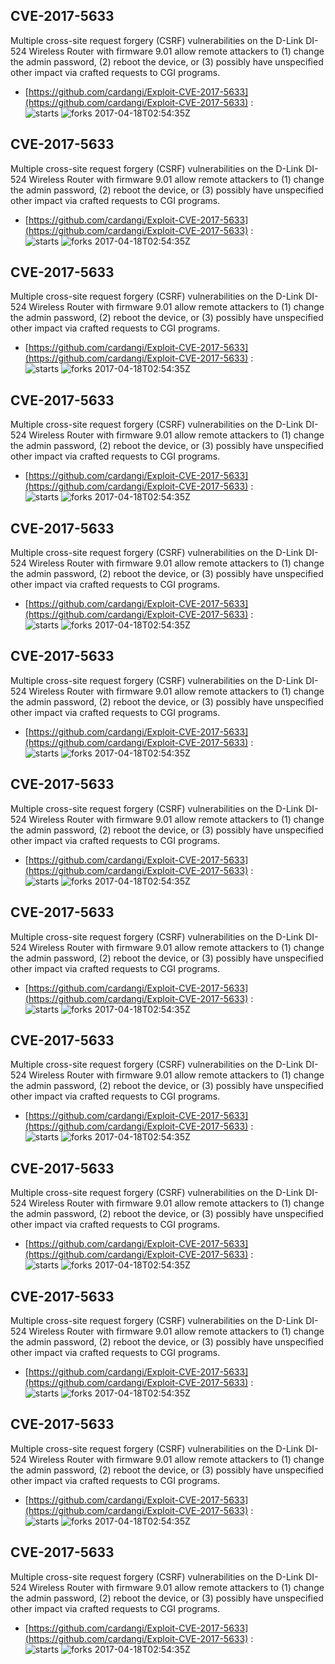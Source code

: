 ## CVE-2017-5633
 Multiple cross-site request forgery (CSRF) vulnerabilities on the D-Link DI-524 Wireless Router with firmware 9.01 allow remote attackers to (1) change the admin password, (2) reboot the device, or (3) possibly have unspecified other impact via crafted requests to CGI programs.

- [https://github.com/cardangi/Exploit-CVE-2017-5633](https://github.com/cardangi/Exploit-CVE-2017-5633) :  
![starts](https://img.shields.io/github/stars/cardangi/Exploit-CVE-2017-5633.svg) 
![forks](https://img.shields.io/github/forks/cardangi/Exploit-CVE-2017-5633.svg) 
2017-04-18T02:54:35Z

## CVE-2017-5633
 Multiple cross-site request forgery (CSRF) vulnerabilities on the D-Link DI-524 Wireless Router with firmware 9.01 allow remote attackers to (1) change the admin password, (2) reboot the device, or (3) possibly have unspecified other impact via crafted requests to CGI programs.

- [https://github.com/cardangi/Exploit-CVE-2017-5633](https://github.com/cardangi/Exploit-CVE-2017-5633) :  
![starts](https://img.shields.io/github/stars/cardangi/Exploit-CVE-2017-5633.svg) 
![forks](https://img.shields.io/github/forks/cardangi/Exploit-CVE-2017-5633.svg) 
2017-04-18T02:54:35Z

## CVE-2017-5633
 Multiple cross-site request forgery (CSRF) vulnerabilities on the D-Link DI-524 Wireless Router with firmware 9.01 allow remote attackers to (1) change the admin password, (2) reboot the device, or (3) possibly have unspecified other impact via crafted requests to CGI programs.

- [https://github.com/cardangi/Exploit-CVE-2017-5633](https://github.com/cardangi/Exploit-CVE-2017-5633) :  
![starts](https://img.shields.io/github/stars/cardangi/Exploit-CVE-2017-5633.svg) 
![forks](https://img.shields.io/github/forks/cardangi/Exploit-CVE-2017-5633.svg) 
2017-04-18T02:54:35Z

## CVE-2017-5633
 Multiple cross-site request forgery (CSRF) vulnerabilities on the D-Link DI-524 Wireless Router with firmware 9.01 allow remote attackers to (1) change the admin password, (2) reboot the device, or (3) possibly have unspecified other impact via crafted requests to CGI programs.

- [https://github.com/cardangi/Exploit-CVE-2017-5633](https://github.com/cardangi/Exploit-CVE-2017-5633) :  
![starts](https://img.shields.io/github/stars/cardangi/Exploit-CVE-2017-5633.svg) 
![forks](https://img.shields.io/github/forks/cardangi/Exploit-CVE-2017-5633.svg) 
2017-04-18T02:54:35Z

## CVE-2017-5633
 Multiple cross-site request forgery (CSRF) vulnerabilities on the D-Link DI-524 Wireless Router with firmware 9.01 allow remote attackers to (1) change the admin password, (2) reboot the device, or (3) possibly have unspecified other impact via crafted requests to CGI programs.

- [https://github.com/cardangi/Exploit-CVE-2017-5633](https://github.com/cardangi/Exploit-CVE-2017-5633) :  
![starts](https://img.shields.io/github/stars/cardangi/Exploit-CVE-2017-5633.svg) 
![forks](https://img.shields.io/github/forks/cardangi/Exploit-CVE-2017-5633.svg) 
2017-04-18T02:54:35Z

## CVE-2017-5633
 Multiple cross-site request forgery (CSRF) vulnerabilities on the D-Link DI-524 Wireless Router with firmware 9.01 allow remote attackers to (1) change the admin password, (2) reboot the device, or (3) possibly have unspecified other impact via crafted requests to CGI programs.

- [https://github.com/cardangi/Exploit-CVE-2017-5633](https://github.com/cardangi/Exploit-CVE-2017-5633) :  
![starts](https://img.shields.io/github/stars/cardangi/Exploit-CVE-2017-5633.svg) 
![forks](https://img.shields.io/github/forks/cardangi/Exploit-CVE-2017-5633.svg) 
2017-04-18T02:54:35Z

## CVE-2017-5633
 Multiple cross-site request forgery (CSRF) vulnerabilities on the D-Link DI-524 Wireless Router with firmware 9.01 allow remote attackers to (1) change the admin password, (2) reboot the device, or (3) possibly have unspecified other impact via crafted requests to CGI programs.

- [https://github.com/cardangi/Exploit-CVE-2017-5633](https://github.com/cardangi/Exploit-CVE-2017-5633) :  
![starts](https://img.shields.io/github/stars/cardangi/Exploit-CVE-2017-5633.svg) 
![forks](https://img.shields.io/github/forks/cardangi/Exploit-CVE-2017-5633.svg) 
2017-04-18T02:54:35Z

## CVE-2017-5633
 Multiple cross-site request forgery (CSRF) vulnerabilities on the D-Link DI-524 Wireless Router with firmware 9.01 allow remote attackers to (1) change the admin password, (2) reboot the device, or (3) possibly have unspecified other impact via crafted requests to CGI programs.

- [https://github.com/cardangi/Exploit-CVE-2017-5633](https://github.com/cardangi/Exploit-CVE-2017-5633) :  
![starts](https://img.shields.io/github/stars/cardangi/Exploit-CVE-2017-5633.svg) 
![forks](https://img.shields.io/github/forks/cardangi/Exploit-CVE-2017-5633.svg) 
2017-04-18T02:54:35Z

## CVE-2017-5633
 Multiple cross-site request forgery (CSRF) vulnerabilities on the D-Link DI-524 Wireless Router with firmware 9.01 allow remote attackers to (1) change the admin password, (2) reboot the device, or (3) possibly have unspecified other impact via crafted requests to CGI programs.

- [https://github.com/cardangi/Exploit-CVE-2017-5633](https://github.com/cardangi/Exploit-CVE-2017-5633) :  
![starts](https://img.shields.io/github/stars/cardangi/Exploit-CVE-2017-5633.svg) 
![forks](https://img.shields.io/github/forks/cardangi/Exploit-CVE-2017-5633.svg) 
2017-04-18T02:54:35Z

## CVE-2017-5633
 Multiple cross-site request forgery (CSRF) vulnerabilities on the D-Link DI-524 Wireless Router with firmware 9.01 allow remote attackers to (1) change the admin password, (2) reboot the device, or (3) possibly have unspecified other impact via crafted requests to CGI programs.

- [https://github.com/cardangi/Exploit-CVE-2017-5633](https://github.com/cardangi/Exploit-CVE-2017-5633) :  
![starts](https://img.shields.io/github/stars/cardangi/Exploit-CVE-2017-5633.svg) 
![forks](https://img.shields.io/github/forks/cardangi/Exploit-CVE-2017-5633.svg) 
2017-04-18T02:54:35Z

## CVE-2017-5633
 Multiple cross-site request forgery (CSRF) vulnerabilities on the D-Link DI-524 Wireless Router with firmware 9.01 allow remote attackers to (1) change the admin password, (2) reboot the device, or (3) possibly have unspecified other impact via crafted requests to CGI programs.

- [https://github.com/cardangi/Exploit-CVE-2017-5633](https://github.com/cardangi/Exploit-CVE-2017-5633) :  
![starts](https://img.shields.io/github/stars/cardangi/Exploit-CVE-2017-5633.svg) 
![forks](https://img.shields.io/github/forks/cardangi/Exploit-CVE-2017-5633.svg) 
2017-04-18T02:54:35Z

## CVE-2017-5633
 Multiple cross-site request forgery (CSRF) vulnerabilities on the D-Link DI-524 Wireless Router with firmware 9.01 allow remote attackers to (1) change the admin password, (2) reboot the device, or (3) possibly have unspecified other impact via crafted requests to CGI programs.

- [https://github.com/cardangi/Exploit-CVE-2017-5633](https://github.com/cardangi/Exploit-CVE-2017-5633) :  
![starts](https://img.shields.io/github/stars/cardangi/Exploit-CVE-2017-5633.svg) 
![forks](https://img.shields.io/github/forks/cardangi/Exploit-CVE-2017-5633.svg) 
2017-04-18T02:54:35Z

## CVE-2017-5633
 Multiple cross-site request forgery (CSRF) vulnerabilities on the D-Link DI-524 Wireless Router with firmware 9.01 allow remote attackers to (1) change the admin password, (2) reboot the device, or (3) possibly have unspecified other impact via crafted requests to CGI programs.

- [https://github.com/cardangi/Exploit-CVE-2017-5633](https://github.com/cardangi/Exploit-CVE-2017-5633) :  
![starts](https://img.shields.io/github/stars/cardangi/Exploit-CVE-2017-5633.svg) 
![forks](https://img.shields.io/github/forks/cardangi/Exploit-CVE-2017-5633.svg) 
2017-04-18T02:54:35Z

